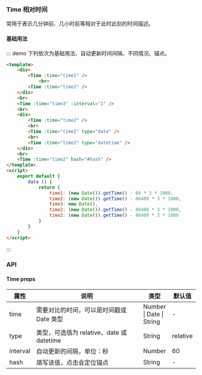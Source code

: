 ### Time 相对时间
常用于表示几分钟前、几小时前等相对于此时此刻的时间描述。
#### 基础用法
::: demo  下列依次为基础用法、自动更新时间间隔、不同情况、锚点。
```html
<template>
    <div>
        <Time :time="time1" />
            <br>
        <Time :time="time2" />
    </div>
    <br>
    <Time :time="time3" :interval="1" />
    <br>
    <div>
        <Time :time="time2" />
        <br>
        <Time :time="time2" type="date" />
        <br>
        <Time :time="time2" type="datetime" />
    </div>
    <br>
    <Time :time="time2" hash="#hash" />
</template>
<script>
    export default {
        data () {
            return {
                time1: (new Date()).getTime() - 60 * 3 * 1000,
                time2: (new Date()).getTime() - 86400 * 3 * 1000,
                time3: new Date(),
                time2: (new Date()).getTime() - 86400 * 3 * 1000,
                time2: (new Date()).getTime() - 86400 * 3 * 1000
            }
        }
    }
</script>
```
:::
### API
#### Time props
<table>
  <thead>
    <tr>
      <th>属性</th>
      <th style="width: 402px">说明</th>
      <th>类型</th>
      <th>默认值</th>
    </tr>
  </thead>
  <tbody>
    <tr>
      <td>time</td>
      <td>需要对比的时间，可以是时间戳或 Date 类型</td>
      <td>Number | Date | String</td>
      <td>-</td>
    </tr>
    <tr>
      <td>type</td>
      <td>类型，可选值为 relative、date 或 datetime</td>
      <td>String</td>
      <td>relative</td>
    </tr>
    <tr>
      <td>interval</td>
      <td>自动更新的间隔，单位：秒</td>
      <td>Number</td>
      <td>60</td>
    </tr>
    <tr>
      <td>hash</td>
      <td>填写该值，点击会定位锚点</td>
      <td>String</td>
      <td>-</td>
    </tr>
  </tbody>
</table>